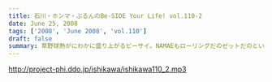 ```yaml
---
title: 石川・ホンマ・ぶるんのBe-SIDE Your Life! vol.110-2
date: June 25, 2008
tags: ['2008', 'June 2008', 'vol.110']
draft: false
summary: 草野球熱がにわかに盛り上がるビーサイ。NAMAEもローリングだのゼットだのというフレーズに、気分の高揚を抑えきれません。そうそうテレビ朝日のCS「上田ちゃんネル」を視聴した方は感想まってます。ビーサイメンバーも見切れてる可能性大。NAMAE
---
```


http://project-phi.ddo.jp/ishikawa/ishikawa110_2.mp3